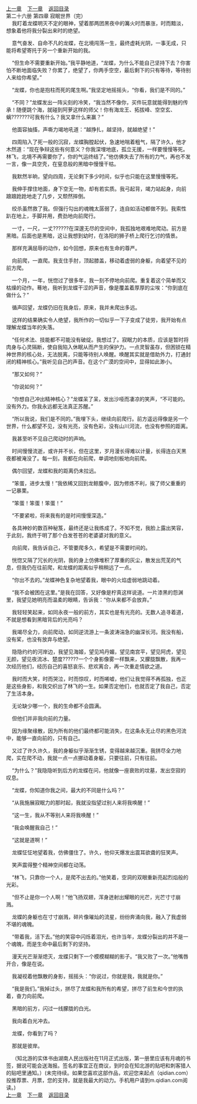 
[上一章](https://github.com/xiaominghe2014/spider_book/blob/master/book/知北游/第427章.md)&nbsp;&nbsp;&nbsp;&nbsp;[下一章](https://github.com/xiaominghe2014/spider_book/blob/master/book/知北游/第429章.md)&nbsp;&nbsp;&nbsp;&nbsp;[返回目录](https://github.com/xiaominghe2014/spider_book/blob/master/book/知北游/README.md)
<br /> 第二十六册 第四章 寂眠世界（完）<br />
        我盯着龙蝶明灭不定的眼神，望着那两团黑夜中的篝火时而暴涨，时而黯淡，想象着他将我分裂出来时的绝望。

    意气奋发、自命不凡的龙蝶，在北境闯荡一生，最终虚耗光阴，一事无成，只能将希望寄托于另一个重新开始的我。

    “但生命不需要重新开始。”我平静地道，“龙蝶，为什么不能自己坚持下去？你害怕不断地面临失败？你累了，绝望了，你两手空空，最后剩下的只有等待，等待别人来给你希望。”

    “龙蝶，你也是抱柱而死的尾生啊。”我坚定地摇摇头，“你看，我们是不同的。”

    “不同？”龙蝶发出一阵尖刻的冷笑，“我当然不像你，买件玩意就能得到魅的传承！随便跳个海，就碰到阿萝这样的师父！你有海龙王、拓拔峰、空空玄、螭???????可我有什么？我又拿什么来赢？”

    他面容抽搐，声嘶力竭地吼道：“越挣扎，越坚持，就越绝望！”

    四周陷入了死一般的沉寂，龙蝶胸膛起伏，急速地喘着粗气，隔了许久，他才木然道：“现在争辩这些有何意义？你我深埋地底，孤立无援，一样要慢慢等死。林飞，北境不再需要你了，你的气运终结了。”他仿佛失去了所有的力气，再也不发一言，像一具空壳，在窒息般的黑暗中慢慢干枯。

    我默然半晌，望向四周，无论剩下多少时间，似乎也只能在这里慢慢等死。

    我伸手撑住地面，身下空无一物，却有若实质。我弓起背，竭力站起身，向前踉踉跄跄地走了几步，又颓然摔倒。

    绞杀虽然救了我。但强行勾出的魂魄太孱弱了，连自如活动都做不到。我索性趴在地上，手脚并用，费劲地向前爬行。

    一寸，一尺，一丈??????在深邃无尽的空间中，我孤独地艰难地爬动。前方是黑暗。后面也是黑暗，这让我想到幼时，在洛阳的狮子桥上爬行乞讨的情景。

    那样充满屈辱的动作，如今回想，原来也有生命的尊严。

    向前爬，一直爬。我支住手肘，顶起膝盖，移动着虚弱的身躯，向着望不见的前方爬。

    一个月，一年，恍惚过了很多年，我一刻不停地向前爬。重复着这个简单而又枯燥的动作。蓦地，我听到龙蝶干涩的声音，像是覆盖着厚厚的尘埃：“你到底在做什么？”

    循声回望，龙蝶仍旧在我身后，原来，我并未爬出多远。

    这样的结果确实令人绝望，我所作的一切似乎一下子变成了徒劳，我开始有点理解龙蝶当年的失落。

    “任何术法、技能都不可能没有破绽。我想过了。寂眠力的本质，应该是暂时将肉身与心灵隔断，使自我陷入休眠从而产生的保护力。一点灵智虽存，但困锁在精神世界的核心处，无法脱离，只能等待别人唤醒。唤醒其实就是借助外力，打通封闭的精神核心。”我听见自己的声音。在这个广漠的空间中，显得如此渺小。

    “那又如何？”

    “你说如何？”

    “你想自己冲出精神核心？”龙蝶呆了呆，发出沙哑而凄凉的笑声，“不可能的。没有外力。你我永远都无法真正苏醒。”

    “所以我说，我们是不同的。”我埋下头，继续向前爬行。前方遥远得像是另一个世界，什么都望不见，没有光亮，没有色彩，没有山川河流，也没有参照的距离。

    我甚至听不见自己爬动时的声响。

    时间慢慢流逝，或许并不长，但在这里，岁月漫长得难以计量，长得连白天黑夜都被淹没了。每一刻，我都在向前爬，单调地刻板地向前爬。

    偶尔回望，龙蝶和我的距离仍未拉远。

    “笨蛋，进步太慢！”我依稀又回到龙鲸腹中，因为修炼不利，挨了师父重重的一记暴栗。

    “笨蛋！笨蛋！笨蛋！”

    “不要紧啦，将来我有的是时间慢慢深造。”

    各具神妙的数百种秘笈，最终还是让我练成了。不知不觉，我脸上露出笑容，于此刻，我终于明了那个白发苍苍的老婆婆对我的意义。

    向前爬，我告诉自己，不管要爬多久，希望是不需要时间的。

    恍惚又隔了冗长的光阴，我的身上仿佛堆积了厚重的灰尘，散发出荒芜的气息，但我仍在往前爬，和龙蝶的距离似乎稍稍远了一点。

    “你出不去的。”龙蝶神色复杂地望着我，眼中的火焰虚弱地跳动着。

    “我不会被困在这里。”是我在回答，又好像是柠真这样说道。一片漆黑的怨渊里，我望见她明亮而温柔的眼睛，告诉我：“你从来都不会放弃。”

    我轻轻笑起来，如同永夜一般的前方，其实也是有光亮的。无数人追寻着道，不就是想看到黑暗背后的光亮吗？

    我竭尽全力，向前爬动，如同逆流游上一条波涛湍急的幽深长河。我没有船，没有桨，也没有放弃与绝望。

    隐隐约约的河岸边，我望见海姬，望见鸠丹媚，望见南宫平，望见阿虎，望见无颜，望见夜流冰、楚度??????一个个身影像雾一样飘来，又朦胧飘散，我再一次经历他们，经历自己的喜怒哀乐、悲欢离合，再一次重走情欲之道。

    我时而大笑，时而哭泣，时而惊叹，时而唏嘘，他们让我觉得不再孤独，也正是这些身影，和我交织出了林飞的一生。如果否定他们，也就否定了我自己，否定了生活本身。

    无论缺少哪一个，我的生命都不会圆满。

    但他们并非我向前的力量。

    因为缘聚缘散，因为所有的他们最终都可能消失，在这条永无止尽的黑色河流中，能够一直向前的，只有自己。

    又过了许久许久，我的身躯似乎渐渐生锈，变得越来越沉重。我拼尽全力地爬，实在爬不动，我就一点一点挪动着身躯，只要往前，只有往前。

    “为什么？”我隐隐听到后方的龙蝶在问，他就像一座衰败的坟墓，发出空寂的叹息。

    “龙蝶，你知道你我之间，最大的不同是什么吗？”

    “从我施展寂眠力的那时起，我就没指望过别人来将我唤醒！”

    “这一生，我从不等别人来将我唤醒！”

    “我会唤醒我自己！”

    “这就是道啊！”

    龙蝶怔怔地望着我，仿佛僵住了。许久，他仰天爆发出震耳欲聋的狂笑声。

    笑声震得整个精神空间都在动荡。

    “林飞，只靠你一个人，是爬不出去的。”他笑着，空洞的双眼重新亮起烈焰般的光彩。

    “但不止是你一个人啊！”他飞扬双翅，浑身迸射出耀眼的光芒，光芒寸寸崩溅。

    龙蝶的身躯也在寸寸崩溅，碎片像璀灿的流星，纷纷奔涌向我，融入了我虚弱不堪的魂魄。

    “带着我，活下去。”他的笑容中闪烁着泪光，也许当年，龙蝶分裂出的并不是一个魂魄，而是生命中最后剩下的坚持。

    漫天光芒渐渐熄灭，龙蝶只剩下一个模模糊糊的影子。“我又败了一次。”他嘴唇开合，像是在说。

    我凝视着他飘散的身影，摇摇头：“你说过，你就是我，我就是你。”

    “我是我们。”我掉过头，拼尽了龙蝶和我所有的希望，拼尽了前生和今世的执着，奋力向前爬。

    黑暗的前方，闪过一线朦胧的白光。

    我向着白光冲去。

    龙蝶，你看到了吗？

    那就是彼岸。

    （知北游的实体书由湖南人民出版社在11月正式出版，第一册里应该有月魂的书签，据说可能会送海报。签名的事宜正在商议，到时会在知北游的贴吧和刺客猎人的贴吧里通知。）(未完待续。如果您喜欢这部作品，欢迎您来起点（qidian.com）投推荐票、月票，您的支持，就是我最大的动力。手机用户请到m.qidian.com阅读。)
  <br />
[上一章](https://github.com/xiaominghe2014/spider_book/blob/master/book/知北游/第427章.md)&nbsp;&nbsp;&nbsp;&nbsp;[下一章](https://github.com/xiaominghe2014/spider_book/blob/master/book/知北游/第429章.md)&nbsp;&nbsp;&nbsp;&nbsp;[返回目录](https://github.com/xiaominghe2014/spider_book/blob/master/book/知北游/README.md)
